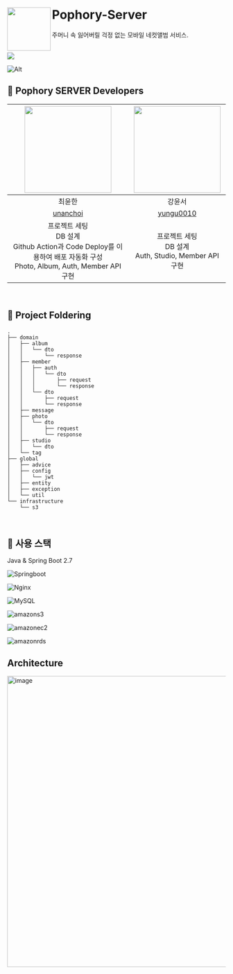 # Pophory-Server <img src="https://github.com/TeamPophory/pophory-server/assets/65678579/e7fcdd42-556e-4291-9032-070f5093ca42" align=left width=100>
주머니 속 잃어버릴 걱정 없는 모바일 네컷앨범 서비스.

<br>
<img src="https://github.com/TeamPophory/pophory-server/assets/65678579/c2223c52-3eff-428c-9e2f-c8c4d33bc043">

![Alt](https://repobeats.axiom.co/api/embed/04d4dc851d30a20636f96a9a48ba0fc10caca276.svg "Repobeats analytics image")

## 💜 Pophory SERVER Developers

<img src="https://github.com/TeamPophory/pophory-server/assets/65678579/0a978b09-822f-4d1e-9bbb-13cc8c5ad6f2.png" width="200">|<img src="https://user-images.githubusercontent.com/65678579/210243739-e84cf9aa-2315-41b4-be82-df9d3e4cc614.png" width="200"> | 
:---------:|:----------:|
최윤한 | 강윤서 |
[unanchoi](https://avatars.githubusercontent.com/u/81692211?v=4) | [yungu0010](https://avatars.githubusercontent.com/u/65678579?v=4) |
 프로젝트 세팅 <br> DB 설계 <br> Github Action과 Code Deploy를 이용하여 배포 자동화 구성 <br> Photo, Album, Auth, Member API 구현 | 프로젝트 세팅 <br> DB 설계 <br> Auth, Studio, Member API 구현
<br>

## 📂 Project Foldering
```
.
├── domain
│   ├── album
│   │   └── dto
│   │       └── response
│   ├── member
│   │   ├── auth
│   │   │   └── dto
│   │   │       ├── request
│   │   │       └── response
│   │   └── dto
│   │       ├── request
│   │       └── response
│   ├── message
│   ├── photo
│   │   └── dto
│   │       ├── request
│   │       └── response
│   ├── studio
│   │   └── dto
│   └── tag
├── global
│   ├── advice
│   ├── config
│   │   └── jwt
│   ├── entity
│   ├── exception
│   └── util
└── infrastructure
    └── s3
```

<br>

## 📖 사용 스택

Java & Spring Boot 2.7 

 ![Springboot](https://img.shields.io/badge/Springboot-6DB33F?style=for-the-badge&logo=Springboot&logoColor=white)

 ![Nginx](https://img.shields.io/badge/Nginx-009639?style=for-the-badge&logo=Nginx&logoColor=white)

 ![MySQL](https://img.shields.io/badge/MySQL-4479A1?style=for-the-badge&logo=MySQL&logoColor=white)

 ![amazons3](https://img.shields.io/badge/amazons3-%569A31.svg?style=for-the-badge&logo=amazons3&logoColor=white&color=7aa116)

 ![amazonec2](https://img.shields.io/badge/amazonec2-%ED7100.svg?style=for-the-badge&logo=amazonec2&logoColor=white&color=ed7100)

 ![amazonrds](https://img.shields.io/badge/amazonrds-%27FFF.svg?style=for-the-badge&logo=amazonrds&logoColor=white&color=c925d1)

## Architecture

<img width="672" alt="image" src="https://github.com/TeamPophory/pophory-server/assets/81692211/4e1ac301-9bc5-4fb9-b877-d58c18c0ca8b">